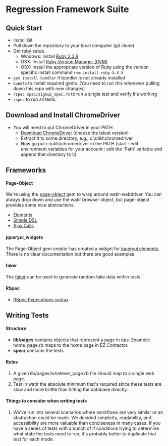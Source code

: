 # Regression Framework Suite

## Quick Start
* Install Git
* Pull down the repository to your local computer (git clone)
* Get ruby setup.  
	* Windows: Install [Ruby 2.3.8](https://s3.amazonaws.com/railsinstaller/Windows/railsinstaller-3.4.0.exe)
	* OSX: Install [Ruby Version Manager (RVM)](https://rvm.io/rvm/install)
	* OSX: Install the appropriate version of Ruby using the version specific install command `rvm install ruby-X.X.X`
* `gem install bundler` if bundler is not already installed
* `bundle` to install required gems.  (You need to run this whenever pulling down this repo with new changes)
* `rspec spec/signup_spec.rb` to run a single test and verify it's working
* `rspec` to run all tests.

## Download and Install ChromeDriver
* You will need to put ChromeDriver in your PATH
	* [Download ChromeDriver](http://chromedriver.chromium.org/downloads) (choose the latest version)
	* Extract it to some directory, e.g., c:\utils\chromedriver
	* Now go put c:\utils\chromedriver in the PATH (start : edit environment variables for your account : edit the 'Path' variable and append that directory to it)

## Frameworks

#### Page-Object

We're using the [page-object](https://github.com/cheezy/page-object) gem to wrap around watir-webdriver.  You can always drop down and use the watir browser object, but page-object provides some nice abstractions.

* [Elements](https://github.com/cheezy/page-object/wiki/Elements)
* [Simple DSL](https://github.com/cheezy/page-object/wiki/Simple-DSL)
* [Ajax Calls](https://github.com/cheezy/page-object/wiki/Ajax-Calls)

#### jqueryui_widgets

The Page-Object gem creator has created a widget for [jqueryui elements](https://github.com/cheezy/jqueryui_widgets/tree/master/lib/jqueryui_widgets). There is no clear documentation but there are good examples.

#### faker
The [faker](https://github.com/stympy/faker) can be used to generate random fake data within tests.

#### RSpec

* [RSpec Expecations syntax](https://www.relishapp.com/rspec/rspec-expectations/docs/built-in-matchers)

## Writing Tests

#### Structure
* **lib/pages** contains objects that represent a page in ops.  Example: home_page.rb maps to the home page in EZ Contactor.
* **spec/** contains the tests

#### Rules
1. A given lib/pages/whatever_page.rb file should map to a single web page.
1. Test in watir the absolute minimum that's required since these tests are slow and more brittle than hitting the database directly.
 
#### Things to consider when writing tests
1. We've run into several scenarios where workflows are very similar or an abstraction could be made. We decided simplicity, readability, and accessibility are more valuable than conciseness in many cases. If you have a series of tests with a bunch of if conditions trying to determine what state the tests need to run, it's probably better to duplicate that test for each mode. 


